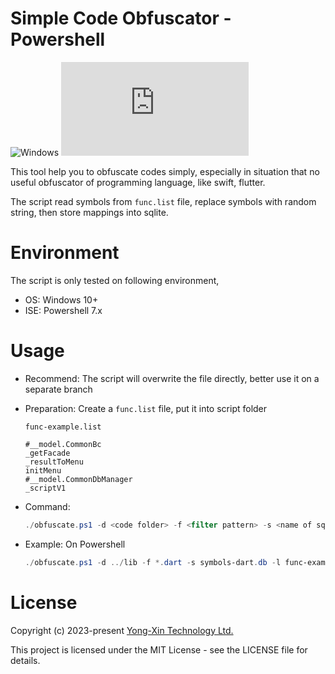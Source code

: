 # Simple Code Obfuscator - Powershell

![Windows](https://svgshare.com/i/ZhY.svg)
[![GitHub license](https://badgen.net/github/license/Naereen/Strapdown.js)](https://github.com/yongxin-tech/Powershell-Simple-Code-Obfuscator/blob/main/LICENSE)

This tool help you to obfuscate codes simply, especially in situation that no useful obfuscator of programming language, like swift, flutter.

The script read symbols from <code>func.list</code> file, replace symbols with random string, then store mappings into sqlite.


# Environment

The script is only tested on following environment,
* OS: Windows 10+
* ISE: Powershell 7.x

# Usage

* Recommend: The script will overwrite the file directly, better use it on a separate branch

* Preparation: Create a <code>func.list</code> file, put it into script folder

  <code>func-example.list</code>
  ```
  #__model.CommonBc
  _getFacade
  _resultToMenu
  initMenu
  #__model.CommonDbManager
  _scriptV1
  ```

* Command: 
  ```powershell
  ./obfuscate.ps1 -d <code folder> -f <filter pattern> -s <name of sqlite db file> -l <file of symbol list> 
  ```

* Example: On Powershell
  ```powershell
  ./obfuscate.ps1 -d ../lib -f *.dart -s symbols-dart.db -l func-example.list 
  ```


# License

Copyright (c) 2023-present [Yong-Xin Technology Ltd.](https://yong-xin.tech/)

This project is licensed under the MIT License - see the LICENSE file for details.


